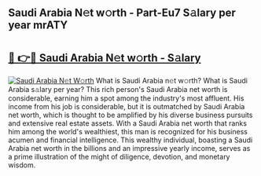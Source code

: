## Saudi Arabia N𝚎t w𝚘rth - Part-Eu7 S𝚊lary per year mrATY

# <h2><a href="http://gc2208.nevu.top/?p=Saudi+Arabia">🔗 👉🔴 Saudi Arabia N𝚎t w𝚘rth - S𝚊lary</a></h2>

[![Saudi Arabia N𝚎t W𝚘rth](https://i.imgur.com/Oavwk0R.jpeg)](http://gc2208.nevu.top/?p=Saudi+Arabia)
What is Saudi Arabia n𝚎t w𝚘rth? What is Saudi Arabia s𝚊lary per year?
This rich person's Saudi Arabia net worth is considerable, earning him a spot among the industry's most affluent. His income from his job is considerable, but it is outmatched by Saudi Arabia net worth, which is thought to be amplified by his diverse business pursuits and extensive real estate assets. With a Saudi Arabia net worth that ranks him among the world's wealthiest, this man is recognized for his business acumen and financial intelligence. This wealthy individual, boasting a Saudi Arabia net worth in the billions and an impressive yearly income, serves as a prime illustration of the might of diligence, devotion, and monetary wisdom.
